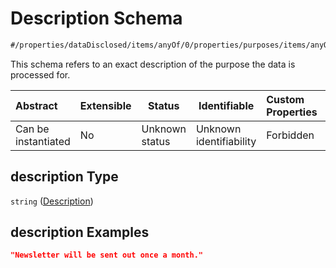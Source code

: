 # Description Schema

```txt
#/properties/dataDisclosed/items/anyOf/0/properties/purposes/items/anyOf/0/properties/description#/properties/dataDisclosed/items/anyOf/0/properties/purposes/items/anyOf/0/properties/description
```

This schema refers to an exact description of the purpose the data is processed for.


| Abstract            | Extensible | Status         | Identifiable            | Custom Properties | Additional Properties | Access Restrictions | Defined In                                                           |
| :------------------ | ---------- | -------------- | ----------------------- | :---------------- | --------------------- | ------------------- | -------------------------------------------------------------------- |
| Can be instantiated | No         | Unknown status | Unknown identifiability | Forbidden         | Allowed               | none                | [tilt-schema.json\*](../out/tilt-schema.json "open original schema") |

## description Type

`string` ([Description](tilt-schema-properties-datadisclosed-items-anyof-anyof-schema-properties-purposes-items-anyof-anyof-schema-for-the-purposes-properties-description.md))

## description Examples

```json
"Newsletter will be sent out once a month."
```
